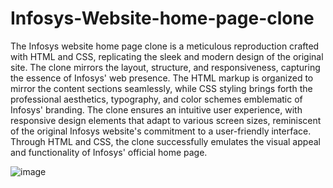 # Infosys-Website-home-page-clone
The Infosys website home page clone is a meticulous reproduction crafted with HTML and CSS, replicating the sleek and modern design of the original site. The clone mirrors the layout, structure, and responsiveness, capturing the essence of Infosys' web presence. The HTML markup is organized to mirror the content sections seamlessly, while CSS styling brings forth the professional aesthetics, typography, and color schemes emblematic of Infosys' branding. The clone ensures an intuitive user experience, with responsive design elements that adapt to various screen sizes, reminiscent of the original Infosys website's commitment to a user-friendly interface. Through HTML and CSS, the clone successfully emulates the visual appeal and functionality of Infosys' official home page.

![image](https://github.com/Nirjharaa/Infosys-Website-home-page-clone/assets/135041178/1b0e2e63-ff4c-48d1-9970-fae730723df7)
